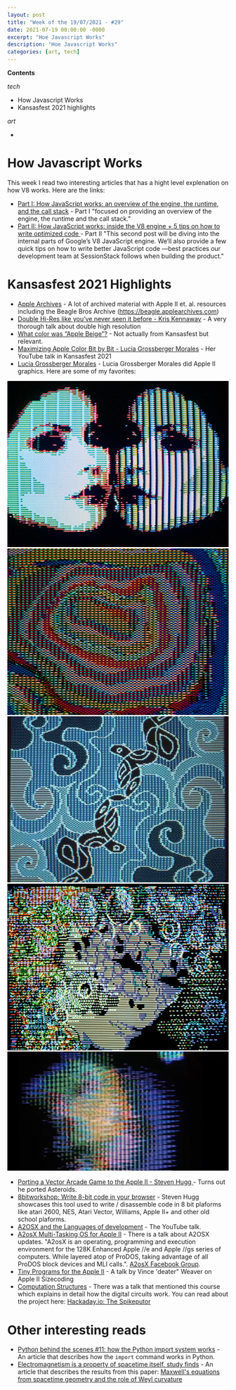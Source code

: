 ```yaml
---
layout: post
title: "Week of the 19/07/2021 - #29"
date: 2021-07-19 00:00:00 -0000
excerpt: "Hoe Javascript Works"
description: "Hoe Javascript Works"
categories: [art, tech]
---
```



**Contents**

*tech*

- How Javascript Works
- Kansasfest 2021 highlights

*art*

- 

# How Javascript Works

This week I read two interesting articles that has a hight level explenation on how V8 works. Here are the links:

- [Part I: How JavaScript works: an overview of the engine, the runtime, and the call stack](https://blog.sessionstack.com/how-does-javascript-actually-work-part-1-b0bacc073cf) - Part I "focused on providing an overview of the engine, the runtime and the call stack."
- [Part II: How JavaScript works: inside the V8 engine + 5 tips on how to write optimized code ](https://blog.sessionstack.com/how-javascript-works-inside-the-v8-engine-5-tips-on-how-to-write-optimized-code-ac089e62b12e) - Part II "This second post will be diving into the internal parts of Google’s V8 JavaScript engine. We’ll also provide a few quick tips on how to write better JavaScript code —best practices our development team at SessionStack follows when building the product."

# Kansasfest 2021 Highlights

- [Apple Archives](https://www.applearchives.com/) - A lot of archived material with Apple II et. al. resources including the Beagle Bros Archive (https://beagle.applearchives.com)
- [Double Hi-Res like you’ve never seen it before - Kris Kennaway](https://www.youtube.com/watch?v=9A541SzliJk&t=6240s) - A very thorough talk about double high resolution
- [What color was “Apple Beige”?](https://bzotto.medium.com/what-color-was-apple-beige-acd14bca0c1a) - Not actually from Kansasfest but relevant.
- [Maximizing Apple Color Bit by Bit - Lucia Grossberger Morales](https://www.youtube.com/watch?v=9A541SzliJk&t=9777s) - Her YouTube talk in Kansasfest 2021
- [Lucia Grossberger Morales](https://luciagrossbergermorales.com/appleii.html) - Lucia Grossberger Morales did Apple II graphics. Here are some of my favorites:

![Lucia Grossberger Morales - image 1](/assets/imgs/2021-07-19/lgm-01.jpg)
![Lucia Grossberger Morales - image 2](/assets/imgs/2021-07-19/lgm-02.jpg)
![Lucia Grossberger Morales - image 3](/assets/imgs/2021-07-19/lgm-03.jpg)
![Lucia Grossberger Morales - image 4](/assets/imgs/2021-07-19/lgm-04.jpg)
![Lucia Grossberger Morales - image 5](/assets/imgs/2021-07-19/lgm-05.png)


- [Porting a Vector Arcade Game to the Apple II - Steven Hugg ](https://www.youtube.com/watch?v=9A541SzliJk&t=10751s) - Turns out he ported Asteroids.
- [8bitworkshop: Write 8-bit code in your browser](https://8bitworkshop.com/) - Steven Hugg showcases this tool used to write / disassemble code in 8 bit plaforms like atari 2600, NES, Atari Vector, Williams, Apple II+ and other old school plaforms.
- [A2OSX and the Languages of development](https://youtu.be/9A541SzliJk?t=14329) - The YouTube talk.
- [A2osX Multi-Tasking OS for Apple II](https://github.com/A2osX/A2osX) - There is a talk about A2OSX updates. "A2osX is an operating, programming and execution environment for the 128K Enhanced Apple //e and Apple //gs series of computers. While layered atop of ProDOS, taking advantage of all ProDOS block devices and MLI calls.". [A2osX Facebook Group](https://www.facebook.com/A2osx-372512896625840).
- [Tiny Programs for the Apple II](https://youtu.be/9A541SzliJk?t=20618) - A talk by Vince 'deater" Weaver on Apple II Sizecoding
- [Computation Structures](https://ocw.aprende.org/courses/electrical-engineering-and-computer-science/6-004-computation-structures-spring-2009/index.htm) - There was a talk that mentioned this course which explains in detail how the digital circuits work. You can read about the project here: [Hackaday.io: The Spikeputor](https://hackaday.io/project/162814-the-spikeputor)

# Other interesting reads

- [Python behind the scenes #11: how the Python import system works](https://tenthousandmeters.com/blog/python-behind-the-scenes-11-how-the-python-import-system-works/) - An article that describes how the `import` command works in Python.
- [Electromagnetism is a property of spacetime itself, study finds](https://sciencex.com/news/2021-07-electromagnetism-property-spacetime.html) - An article that describes the results from this paper: [Maxwell's equations from spacetime geometry and the role of Weyl curvature](https://iopscience.iop.org/article/10.1088/1742-6596/1956/1/012017)
